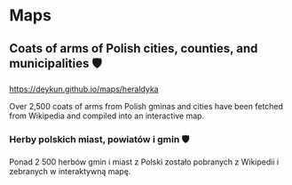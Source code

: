 # Maps

## Coats of arms of Polish cities, counties, and municipalities 🛡️
https://deykun.github.io/maps/heraldyka

Over 2,500 coats of arms from Polish gminas and cities have been fetched from Wikipedia and compiled into an interactive map.

### Herby polskich miast, powiatów i gmin 🛡️
Ponad 2 500 herbów gmin i miast z Polski zostało pobranych z Wikipedii i zebranych w interaktywną mapę.
